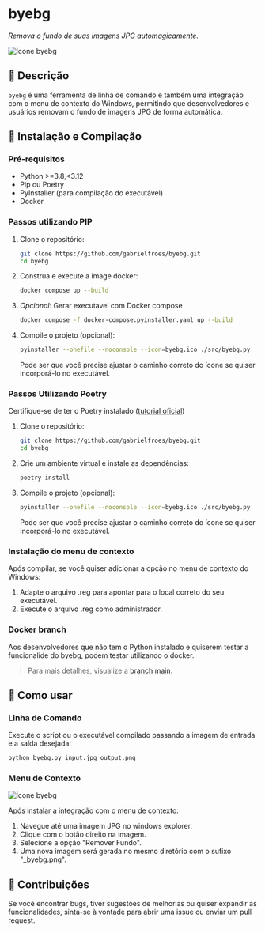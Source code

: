 # byebg

_Remova o fundo de suas imagens JPG automagicamente._

![Ícone byebg](/docs/byebg.png)

## 📌 Descrição

`byebg` é uma ferramenta de linha de comando e também uma integração com o menu de contexto do Windows, permitindo que desenvolvedores e usuários removam o fundo de imagens JPG de forma automática.

## 🚀 Instalação e Compilação

### Pré-requisitos

- Python >=3.8,<3.12
- Pip ou Poetry
- PyInstaller (para compilação do executável)
- Docker

### Passos utilizando PIP

1. Clone o repositório:

   ```bash
   git clone https://github.com/gabrielfroes/byebg.git
   cd byebg
   ```

2. Construa e execute a image docker:

   ```bash
   docker compose up --build
   ```

3. _Opcional_: Gerar executavel com Docker compose

   ```bash
   docker compose -f docker-compose.pyinstaller.yaml up --build
   ```

4. Compile o projeto (opcional):
   ```bash
   pyinstaller --onefile --noconsole --icon=byebg.ico ./src/byebg.py
   ```
   Pode ser que você precise ajustar o caminho correto do ícone se quiser incorporá-lo no executável.

### Passos Utilizando Poetry

Certifique-se de ter o Poetry instalado ([tutorial oficial](https://python-poetry.org/docs/))

1. Clone o repositório:

   ```bash
   git clone https://github.com/gabrielfroes/byebg.git
   cd byebg
   ```

2. Crie um ambiente virtual e instale as dependências:

   ```bash
   poetry install
   ```

3. Compile o projeto (opcional):
   ```bash
   pyinstaller --onefile --noconsole --icon=byebg.ico ./src/byebg.py
   ```
   Pode ser que você precise ajustar o caminho correto do ícone se quiser incorporá-lo no executável.


### Instalação do menu de contexto

Após compilar, se você quiser adicionar a opção no menu de contexto do Windows:

1. Adapte o arquivo .reg para apontar para o local correto do seu executável.
2. Execute o arquivo .reg como administrador.

### Docker branch

Aos desenvolvedores que não tem o Python instalado e quiserem testar a funcionalide do byebg, podem testar utilizando o docker.

> Para mais detalhes, visualize a [branch main](https://github.com/gabrielfroes/byebg/tree/main).

## 🎯 Como usar

### Linha de Comando

Execute o script ou o executável compilado passando a imagem de entrada e a saída desejada:

```bash
python byebg.py input.jpg output.png
```

### Menu de Contexto

![Ícone byebg](/docs/menu-contexto-byebg.png)

Após instalar a integração com o menu de contexto:

1. Navegue até uma imagem JPG no windows explorer.
2. Clique com o botão direito na imagem.
3. Selecione a opção "Remover Fundo".
4. Uma nova imagem será gerada no mesmo diretório com o sufixo "\_byebg.png".

## 🤖 Contribuições

Se você encontrar bugs, tiver sugestões de melhorias ou quiser expandir as funcionalidades, sinta-se à vontade para abrir uma issue ou enviar um pull request.